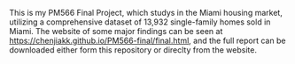 This is my PM566 Final Project, which studys in the Miami housing market, utilizing a comprehensive dataset of 13,932 single-family homes sold in Miami. 
The website of some major findings can be seen at https://chenjiakk.github.io/PM566-final/final.html, and the full report can be downloaded either form this repository or direclty from the website.